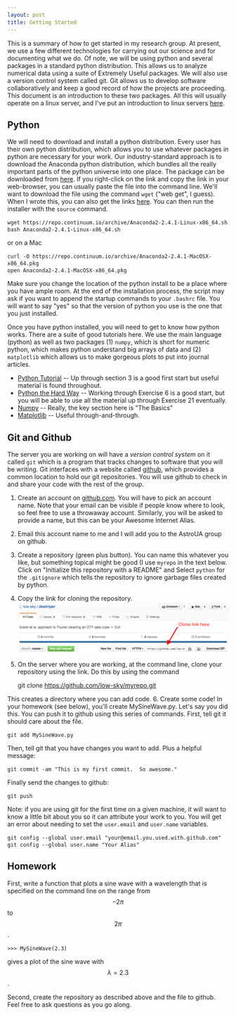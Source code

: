 ```yaml
---
layout: post
title: Getting Started
---
```


This is a summary of how to get started in my research group.  At present, we use a few different technologies for carrying out our science and for documenting what we do.  Of note, we will be using python and several packages in a standard python distribution.  This allows us to analyze numerical data using a suite of Extremely Useful packages.  We will also use a version control system called git.  Git allows us to develop software collaboratively and keep a good record of how the projects are proceeding.  This document is an introduction to these two packages.  All this will usually operate on a linux server, and I've put an introduction to linux servers [here](http://low-sky.github.io/linux/).

## Python

We will need to download and install a python distribution.  Every user has their own python distribution, which allows you to use whatever packages in python are necessary for your work.  Our industry-standard approach is to download the Anaconda python distribution, which bundles all the really important parts of the python universe into one place.  The package can be downloaded from [here](https://www.continuum.io/downloads).   If you right-click on the link and copy the link in your web-browser, you can usually paste the file into the command line.  We'll want to download the file using the command `wget` ("web get", I guess).  When I wrote this, you can also get the links [here](https://repo.continuum.io/archive/index.html).  You can then run the installer with the `source` command.

	wget https://repo.continuum.io/archive/Anaconda2-2.4.1-Linux-x86_64.sh
	bash Anaconda2-2.4.1-Linux-x86_64.sh

or on a Mac

	curl -O https://repo.continuum.io/archive/Anaconda2-2.4.1-MacOSX-x86_64.pkg
	open Anaconda2-2.4.1-MacOSX-x86_64.pkg
	
Make sure you change the location of the python install to be a place where you have ample room.  At the end of the installation process, the script may ask if you want to append the startup commands to your `.bashrc` file.  You will want to say "yes" so that the version of python you use is the one that you just installed.  

Once you have python installed, you will need to get to know how python works.  There are a suite of good tutorials here.  We use the main language (python) as well as two packages (1)  `numpy`, which is short for numeric python, which makes python understand big arrays of data and (2) `matplotlib` which allows us to make gorgeous plots to put into journal articles.

* [Python Tutorial](https://docs.python.org/2/tutorial/) -- Up through section 3 is a good first start but useful material is found throughout.  
* [Python the Hard Way](http://learnpythonthehardway.org/book/) -- Working through Exercise 6 is a good start, but you will be able to use all the material up through Exercise 21 eventually.  
* [Numpy](http://wiki.scipy.org/Tentative_NumPy_Tutorial) -- Really, the key section here is "The Basics"
* [Matplotlib](http://matplotlib.org/1.3.1/users/pyplot_tutorial.html) -- Useful through-and-through.

## Git and Github

The server you are working on will have a _version control system_ on it called `git` which is a program that tracks changes to software that you will be writing.  Git interfaces with a website called [github](https://github.com/), which provides a common location to hold our git repositories.  You will use github to check in and share your code with the rest of the group.

1. Create an account on [github.com](https://github.com/).  You will have to pick an account name.  Note that your email can be visible if people know where to look, so feel free to use a throwaway account.  Similarly, you will be asked to provide a name, but this can be your Awesome Internet Alias.
2. Email this account name to me and I will add you to the AstroUA group on github.
3. Create a repository (green plus button).  You can name this whatever you like, but something topical might be good (I use `myrepo` in the text below.  Click on "Initialize this repository with a README" and Select `python` for the `.gitignore` which tells the repository to ignore garbage files created by python.
4. Copy the link for cloning the repository.
![AttackOfTheClones](/images/Clones.png)
5. On the server where you are working, at the command line, clone your repository using the link.  Do this by using the command

	git clone https://github.com/low-sky/myrepo.git

This creates a directory where you can add code.
6.  Create some code!  In your homework (see below), you'll create MySineWave.py.  Let's say you did this.  You can push it to github using this series of commands.  First, tell git it should care about the file.

	git add MySineWave.py

Then, tell git that you have changes you want to add.  Plus a helpful message:

	git commit -am "This is my first commit.  So awesome."

Finally send the changes to github:

	git push

Note: if you are using git for the first time on a given machine, it will want to know a little bit about you so it can attribute your work to you.  You will get an error about needing to set the `user.email` and `user.name` variables.

	git config --global user.email "your@email.you.used.with.github.com"
	git config --global user.name "Your Alias"

## Homework

First, write a function that plots a sine wave with a wavelength that is specified on the command line on the range from $$-2\pi$$ to $$2\pi$$.

```
>>> MySineWave(2.3)
```

gives a plot of the sine wave with $$\lambda = 2.3$$.

Second, create the repository as described above and the file to github.  Feel free to ask questions as you go along.